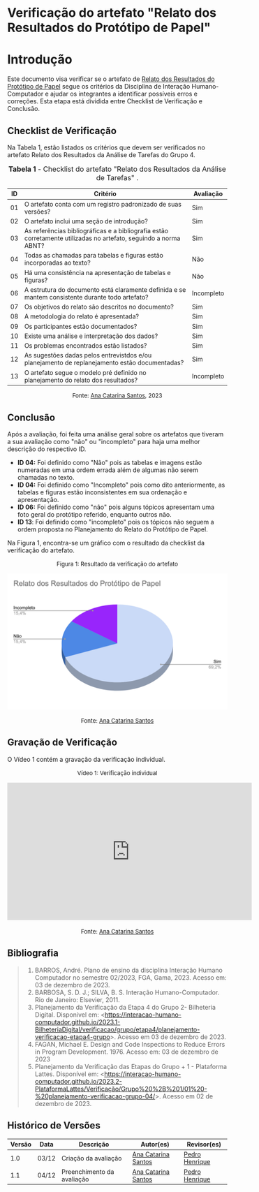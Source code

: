 # Verificação do artefato "Relato dos Resultados do Protótipo de Papel"

# Introdução

Este documento visa verificar se o artefato de [Relato dos Resultados do Protótipo de Papel](https://interacao-humano-computador.github.io/2023.2-Dominio-Publico/design_avalaiacao_desenvolvimento/nivel2/prototipo_de_papel/relato_resultados/) segue os critérios da Disciplina de Interação Humano-Computador e ajudar os integrantes a identificar possíveis erros e correções. Esta etapa está dividida entre Checklist de Verificação e Conclusão.

## Checklist de Verificação

Na Tabela 1, estão listados os critérios que devem ser verificados no artefato Relato dos Resultados da Análise de Tarefas do Grupo 4.

<font size="3"><p style="text-align: center"><b>Tabela 1</b> - Checklist do artefato "Relato dos Resultados da Análise de Tarefas" . </p></font>

| ID  | Critério                                                                                                         | Avaliação  |
| --- | ---------------------------------------------------------------------------------------------------------------- | ---------- |
| 01  | O artefato conta com um registro padronizado de suas versões?                                                    | Sim        |
| 02  | O artefato inclui uma seção de introdução?                                                                       | Sim        |
| 03  | As referências bibliográficas e a bibliografia estão corretamente utilizadas no artefato, seguindo a norma ABNT? | Sim        |
| 04  | Todas as chamadas para tabelas e figuras estão incorporadas ao texto?                                            | Não        |
| 05  | Há uma consistência na apresentação de tabelas e figuras?                                                        | Não        |
| 06  | A estrutura do documento está claramente definida e se mantem consistente durante todo artefato?                 | Incompleto |
| 07  | Os objetivos do relato são descritos no documento?                                                               | Sim        |
| 08  | A metodologia do relato é apresentada?                                                                           | Sim        |
| 09  | Os participantes estão documentados?                                                                             | Sim        |
| 10  | Existe uma análise e interpretação dos dados?                                                                    | Sim        |
| 11  | Os problemas encontrados estão listados?                                                                         | Sim        |
| 12  | As sugestões dadas pelos entrevistdos e/ou planejamento de replanejamento estão documentadas?                    | Sim        |
| 13  | O artefato segue o modelo pré definido no planejamento do relato dos resultados?                                 | Incompleto |

<font size="2"><p style="text-align: center">Fonte: [Ana Catarina Santos](https://github.com/an4catarina), 2023</p></font>

## Conclusão

Após a avaliação, foi feita uma análise geral sobre os artefatos que tiveram a sua avaliação como "não" ou "incompleto" para haja uma melhor descrição do respectivo ID.

- **ID 04:** Foi definido como "Não" pois as tabelas e imagens estão numeradas em uma ordem errada além de algumas não serem chamadas no texto.
- **ID 04:** Foi definido como "Incompleto" pois como dito anteriormente, as tabelas e figuras estão inconsistentes em sua ordenação e apresentação.
- **ID 06:** Foi definido como "não" pois alguns tópicos apresentam uma foto geral do protótipo referido, enquanto outros não.
- **ID 13**: Foi definido como "incompleto" pois os tópicos não seguem a ordem proposta no Planejamento do Relato do Protótipo de Papel.

Na Figura 1, encontra-se um gráfico com o resultado da checklist da verificação do artefato.

<center>

<font size="2"><p style="text-align: center">Figura 1: Resultado da verificação do artefato</p></font>

![Verificação](../../../../assets/verificacao/relResulProtPapel.png)

<font size="2"><p style="text-align: center">Fonte: [Ana Catarina Santos](https://github.com/an4catarina)</p></font>

</center>

## Gravação de Verificação

O Vídeo 1 contém a gravação da verificação individual.

<center>

<font size="2"><p style="text-align: center">Vídeo 1: Verificação individual</p></font>

<iframe width="560" height="315" src="https://www.youtube.com/embed/ly8Lrl7pXZ8?si=VEVAzNrpDIWP8V46" title="YouTube video player" frameborder="0" allow="accelerometer; autoplay; clipboard-write; encrypted-media; gyroscope; picture-in-picture; web-share" allowfullscreen></iframe>

<font size="2"><p style="text-align: center">Fonte: [Ana Catarina Santos](https://github.com/an4catarina)</p></font>

</center>

## Bibliografia

> 1. BARROS, André. Plano de ensino da disciplina Interação Humano Computador no semestre 02/2023, FGA, Gama, 2023. Acesso em: 03 de dezembro de 2023.
> 2. BARBOSA, S. D. J.; SILVA, B. S. Interação Humano-Computador. Rio de Janeiro: Elsevier, 2011.
> 3. Planejamento da Verificação da Etapa 4 do Grupo 2- Bilheteria Digital. Disponível em: <<https://interacao-humano-computador.github.io/2023.1-BilheteriaDigital/verificacao/grupo/etapa4/planejamento-verificacao-etapa4-grupo>>. Acesso em 03 de dezembro de 2023.
> 4. FAGAN, Michael E. Design and Code Inspections to Reduce Errors in Program Development. 1976. Acesso em: 03 de dezembro de 2023
> 5. Planejamento da Verificação das Etapas do Grupo + 1 - Plataforma Lattes. Disponível em: <<https://interacao-humano-computador.github.io/2023.2-PlataformaLattes/Verificação/Grupo%20%2B%201/01%20-%20planejamento-verificacao-grupo-04/>>. Acesso em 02 de dezembro de 2023.

## Histórico de Versões

| Versão | Data  | Descrição                  | Autor(es)                                             | Revisor(es)                                    |
| ------ | ----- | -------------------------- | ----------------------------------------------------- | ---------------------------------------------- |
| 1.0    | 03/12 | Criação da avaliação       | [Ana Catarina Santos](https://github.com/an4catarina) | [Pedro Henrique](https://github.com/pedro-hsf) |
| 1.1    | 04/12 | Preenchimento da avaliação | [Ana Catarina Santos](https://github.com/an4catarina) | [Pedro Henrique](https://github.com/pedro-hsf) |
